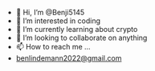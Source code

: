 - 👋 Hi, I’m @Benji5145
- 👀 I’m interested in coding
- 🌱 I’m currently learning about crypto
- 💞️ I’m looking to collaborate on anything
- 📫 How to reach me ...
- benlindemann2022@gmail.com

<!---
Benji5145/Benji5145 is a ✨ special ✨ repository because its `README.md` (this file) appears on your GitHub profile.
You can click the Preview link to take a look at your changes.
--->
